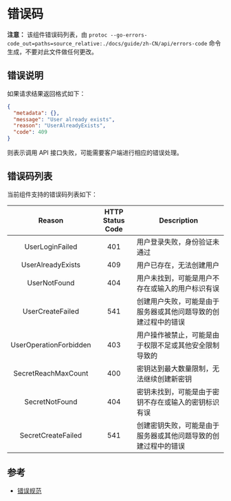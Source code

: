 # 错误码

**注意：** 该组件错误码列表，由 `protoc --go-errors-code_out=paths=source_relative:./docs/guide/zh-CN/api/errors-code` 命令生成，不要对此文件做任何更改。

## 错误说明

如果请求结果返回格式如下：

```json
{
  "metadata": {},
  "message": "User already exists",
  "reason": "UserAlreadyExists",
  "code": 409
}
```

则表示调用 API 接口失败，可能需要客户端进行相应的错误处理。

## 错误码列表

当前组件支持的错误码列表如下：

| Reason | HTTP Status Code | Description |
| :----: | :--------------: | ----------- |
| UserLoginFailed | 401 |  用户登录失败，身份验证未通过 |
| UserAlreadyExists | 409 |  用户已存在，无法创建用户 |
| UserNotFound | 404 |  用户未找到，可能是用户不存在或输入的用户标识有误 |
| UserCreateFailed | 541 |  创建用户失败，可能是由于服务器或其他问题导致的创建过程中的错误 |
| UserOperationForbidden | 403 |  用户操作被禁止，可能是由于权限不足或其他安全限制导致的 |
| SecretReachMaxCount | 400 |  密钥达到最大数量限制，无法继续创建新密钥 |
| SecretNotFound | 404 |  密钥未找到，可能是由于密钥不存在或输入的密钥标识有误 |
| SecretCreateFailed | 541 |  创建密钥失败，可能是由于服务器或其他问题导致的创建过程中的错误 |

## 参考

- [错误规范](https://github.com/costa92/go-protoc/v2/blob/master/docs/devel/zh-CN/conversions/errors.md)
